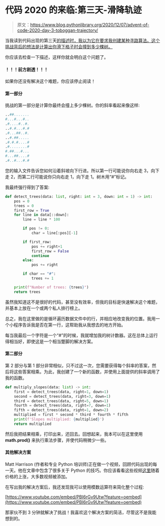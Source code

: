 # 代码 2020 的来临:第三天-滑降轨迹

> 原文：<https://www.blog.pythonlibrary.org/2020/12/07/advent-of-code-2020-day-3-toboggan-trajectory/>

当我读到代码出现的第三天[的描述时，我以为它在要求我创建某种寻路算法。这个挑战背后的想法是计算出你滑下格子时会撞到多少棵树。](https://adventofcode.com/2020/day/3)

你应该去检查一下描述，这样你就会明白这个问题了。

#### ！！！前方剧透！！！

如果你还没有解决这个难题，你应该停止阅读！

#### 第一部分

挑战的第一部分是计算你最终会撞上多少棵树。你的斜率看起来像这样:

```py
..##.......
#...#...#..
.#....#..#.
..#.#...#.#
.#...##..#.
..#.##.....
.#.#.#....#
.#........#
#.##...#...
#...##....#
.#..#...#.#
```

您的输入文件告诉您如何沿着斜坡向下行进。所以第一行可能说你向右走 3，向下走 2，而第二行可能说你只向右走 1，向下走 1。树木用“#”标记。

我最终强行得到了答案:

```py
def detect_trees(data: list, right: int = 3, down: int = 1) -> int:
    pos = 0
    trees = 0
    first_row = True
    for line in data[::down]:
        line = line * 100

        if pos != 0:
            char = line[:pos][-1]

        if first_row:
            pos += right+1
            first_row = False
            continue
        else:
            pos += right

        if char == "#":
            trees += 1

    print(f"Number of trees: {trees}")
    return trees
```

虽然我知道这不是很好的代码，甚至没有效率，但我的目标是快速解决这个难题，并基本上放在一个或两个私人排行榜上。

总之，我在这里做的是循环遍历数据文件中的行，并相应地改变我的位置。我用一个小程序告诉我是否在第一行，这帮助我从我想去的地方开始。

每当我最后一个字符是一个“#”的时候，我就增加我的树计数器。这在总体上运行得相当好，即使这是一个相当蹩脚的解决方案。

#### 第二部分

第 2 部分与第 1 部分非常相似，只不过这一次，您需要获得每个斜率的答案，然后将这些答案相乘。为此，我创建了一个新的函数，并使用上面提供的斜率调用了我的函数。

```py
def multiply_slopes(data: list) -> int:
    first = detect_trees(data, right=1, down=1)
    second = detect_trees(data, right=3, down=1)
    third = detect_trees(data, right=5, down=1)
    fourth = detect_trees(data, right=7, down=1)
    fifth = detect_trees(data, right=1, down=2)
    multiplied = first * second * third * fourth * fifth
    print(f'Slopes multiplied: {multiplied}')
    return multiplied
```

然后我把结果相乘，打印出来，还回去。回想起来，我本可以在这里使用 **math.prod()** 来执行乘法步骤，并使代码稍微少一些。

#### 其他解决方案

Matt Harrison (作者和专业 Python 培训师)正在做一个视频，回顾代码出现的每一天。他在文章中包含了很多关于 Python 的技巧。你应该看看这些视频[这里](https://mattharrison.podia.com/advent-of-code-2020-walkthrough)随着价格的上涨，大多数视频被添加。

在写出我的解决方案后，我还发现我可以使用模数运算符来简化整个过程:

[https://www.youtube.com/embed/PBI6rGv9Utw?feature=oembed](https://www.youtube.com/embed/PBI6rGv9Utw?feature=oembed)

那家伙不到 3 分钟就解决了挑战！我喜欢这个解决方案的简洁，尽管这不是我能想到的。